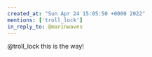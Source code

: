 ```yaml
---
created_at: "Sun Apr 24 15:05:50 +0000 2022"
mentions: ['troll_lock']
in_reply_to: @marinwaves
---
```


@troll_lock this is the way!